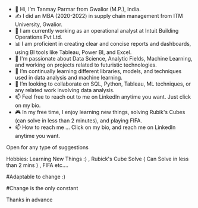 - 👋 Hi, I’m Tanmay Parmar from Gwalior (M.P.), India.
- ✍️ I did an MBA (2020-2022) in supply chain management from ITM University, Gwalior.
- 🏢 I am currently working as an operational analyst at Intuit Building Operations Pvt Ltd.
- 📊 I am proficient in creating clear and concise reports and dashboards, using BI tools like Tableau, Power BI, and Excel.
- 👀 I'm passionate about Data Science, Analytic Fields, Machine Learning, and working on projects related to futuristic technologies.
- 🌱 I’m continually learning different libraries, models, and techniques used in data analysis and machine learning.
- 💞️ I’m looking to collaborate on SQL, Python, Tableau, ML techniques, or any related work involving data analysis.
- 📫 Feel free to reach out to me on LinkedIn anytime you want. Just click on my bio.
- 🎮 In my free time, I enjoy learning new things, solving Rubik's Cubes (can solve in less than 2 minutes), and playing FIFA.
- 📫 How to reach me ... Click on my bio, and reach me on LinkedIn anytime you want.




Open for any type of suggestions


Hobbies: Learning New Things :) , Rubick's Cube Solve ( Can Solve in less than 2 mins ) , FIFA etc.... 

#Adaptable to change :)

#Change is the only constant

Thanks in advance




<!---
Tanmayss1/Tanmayss1 is a ✨ special ✨ repository because its `README.md` (this file) appears on your GitHub profile.
You can click the Preview link to take a look at your changes.
--->
